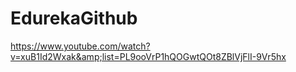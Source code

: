 # EdurekaGithub
https://www.youtube.com/watch?v=xuB1Id2Wxak&amp;list=PL9ooVrP1hQOGwtQOt8ZBlVjFlI-9Vr5hx
